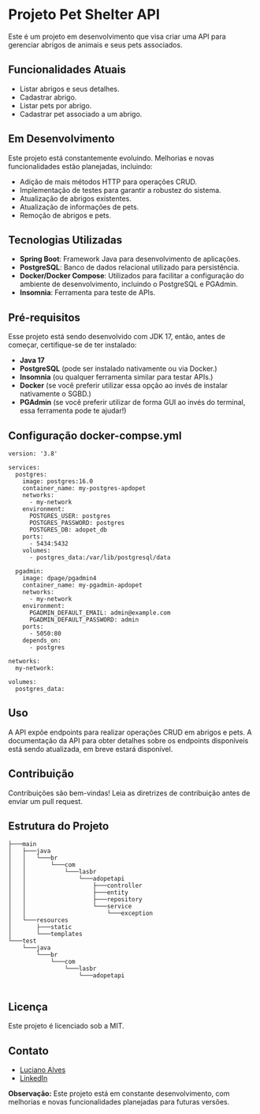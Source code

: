 # Projeto Pet Shelter API

Este é um projeto em desenvolvimento que visa criar uma API para gerenciar abrigos de animais e seus pets associados.

## Funcionalidades Atuais

- Listar abrigos e seus detalhes.
- Cadastrar abrigo.
- Listar pets por abrigo.
- Cadastrar pet associado a um abrigo.

## Em Desenvolvimento

Este projeto está constantemente evoluindo. Melhorias e novas funcionalidades estão planejadas, incluindo:

- Adição de mais métodos HTTP para operações CRUD.
- Implementação de testes para garantir a robustez do sistema.
- Atualização de abrigos existentes.
- Atualização de informações de pets.
- Remoção de abrigos e pets.

## Tecnologias Utilizadas

- **Spring Boot**: Framework Java para desenvolvimento de aplicações.
- **PostgreSQL**: Banco de dados relacional utilizado para persistência.
- **Docker/Docker Compose**: Utilizados para facilitar a configuração do ambiente de desenvolvimento, incluindo o PostgreSQL e PGAdmin.
- **Insomnia**: Ferramenta para teste de APIs.

## Pré-requisitos

Esse projeto está sendo desenvolvido com JDK 17, então, antes de começar, certifique-se de ter instalado:

- **Java 17**
- **PostgreSQL** (pode ser instalado nativamente ou via Docker.)
- **Insomnia** (ou qualquer ferramenta similar para testar APIs.)
- **Docker** (se você preferir utilizar essa opção ao invés de instalar nativamente o SGBD.)
- **PGAdmin** (se você preferir utilizar de forma GUI ao invés do terminal, essa ferramenta pode te ajudar!)

## Configuração docker-compse.yml

````
version: '3.8'

services:
  postgres:
    image: postgres:16.0
    container_name: my-postgres-apdopet
    networks:
      - my-network
    environment:
      POSTGRES_USER: postgres
      POSTGRES_PASSWORD: postgres
      POSTGRES_DB: adopet_db
    ports:
      - 5434:5432
    volumes:
      - postgres_data:/var/lib/postgresql/data

  pgadmin:
    image: dpage/pgadmin4
    container_name: my-pgadmin-apdopet
    networks:
      - my-network
    environment:
      PGADMIN_DEFAULT_EMAIL: admin@example.com
      PGADMIN_DEFAULT_PASSWORD: admin
    ports:
      - 5050:80
    depends_on:
      - postgres

networks:
  my-network:

volumes:
  postgres_data:
````

## Uso

A API expõe endpoints para realizar operações CRUD em abrigos e pets. A documentação da API para obter detalhes sobre os endpoints disponíveis está sendo atualizada, em breve estará disponível.

## Contribuição

Contribuições são bem-vindas! Leia as diretrizes de contribuição antes de enviar um pull request.

## Estrutura do Projeto
```
├───main
│   ├───java
│   │   └───br
│   │       └───com
│   │           └───lasbr
│   │               └───adopetapi
│   │                   ├───controller
│   │                   ├───entity
│   │                   ├───repository
│   │                   └───service
│   │                       └───exception
│   └───resources
│       ├───static
│       └───templates
└───test
    └───java
        └───br
            └───com
                └───lasbr
                    └───adopetapi
                    
````

## Licença

Este projeto é licenciado sob a MIT.

## Contato

- [Luciano Alves](mailto:lasbr_alves@outlook.com)
- [LinkedIn](https://www.linkedin.com/in/lasbrdev/)


**Observação:** Este projeto está em constante desenvolvimento, com melhorias e novas funcionalidades planejadas para futuras versões.
